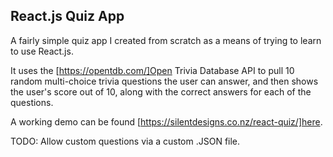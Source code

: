 ## React.js Quiz App ##

A fairly simple quiz app I created from scratch as a means of trying to learn to use React.js.

It uses the [https://opentdb.com/]Open Trivia Database API to pull 10 random multi-choice trivia questions the user can answer, and then shows the user's score out of 10, along with the correct answers for each of the questions.

A working demo can be found [https://silentdesigns.co.nz/react-quiz/]here.

TODO: Allow custom questions via a custom .JSON file.